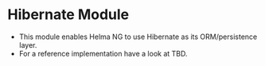 Hibernate Module
================

* This module enables Helma NG to use Hibernate as its ORM/persistence layer.
* For a reference implementation have a look at TBD.